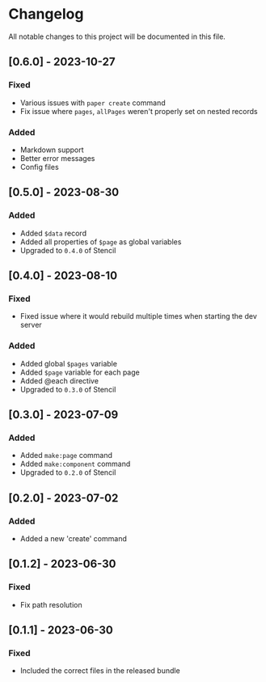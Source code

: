 # Changelog

All notable changes to this project will be documented in this file.

## [0.6.0] - 2023-10-27

### Fixed

-   Various issues with `paper create` command
-   Fix issue where `pages`, `allPages` weren't properly set on nested records

### Added

-   Markdown support
-   Better error messages
-   Config files

## [0.5.0] - 2023-08-30

### Added

-   Added `$data` record
-   Added all properties of `$page` as global variables
-   Upgraded to `0.4.0` of Stencil

## [0.4.0] - 2023-08-10

### Fixed

-   Fixed issue where it would rebuild multiple times when starting the dev server

### Added

-   Added global `$pages` variable
-   Added `$page` variable for each page
-   Added @each directive
-   Upgraded to `0.3.0` of Stencil

## [0.3.0] - 2023-07-09

### Added

-   Added `make:page` command
-   Added `make:component` command
-   Upgraded to `0.2.0` of Stencil

## [0.2.0] - 2023-07-02

### Added

-   Added a new 'create' command

## [0.1.2] - 2023-06-30

### Fixed

-   Fix path resolution

## [0.1.1] - 2023-06-30

### Fixed

-   Included the correct files in the released bundle
